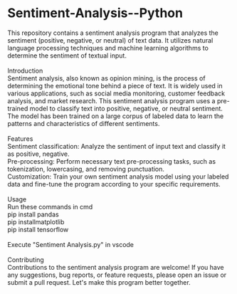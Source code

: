 # Sentiment-Analysis--Python
This repository contains a sentiment analysis program that analyzes the sentiment (positive, negative, or neutral) of text data. It utilizes natural language processing techniques and machine learning algorithms to determine the sentiment of textual input.
<br/><br/>
Introduction <br/>
Sentiment analysis, also known as opinion mining, is the process of determining the emotional tone behind a piece of text. It is widely used in various applications, such as social media monitoring, customer feedback analysis, and market research.
This sentiment analysis program uses a pre-trained model to classify text into positive, negative, or neutral sentiment. The model has been trained on a large corpus of labeled data to learn the patterns and characteristics of different sentiments.
<br/><br/>
Features<br/>
Sentiment classification: Analyze the sentiment of input text and classify it as positive, negative. <br/>
Pre-processing: Perform necessary text pre-processing tasks, such as tokenization, lowercasing, and removing punctuation.<br/>
Customization: Train your own sentiment analysis model using your labeled data and fine-tune the program according to your specific requirements.<br/><br/>
Usage <br/>
Run these commands in cmd<br/>
pip install pandas<br/>
pip installmatplotlib<br/>
pip install tensorflow<br/>
<br/>
Execute "Sentiment Analysis.py" in vscode<br/><br/>
Contributing<br/>
Contributions to the sentiment analysis program are welcome! If you have any suggestions, bug reports, or feature requests, please open an issue or submit a pull request. Let's make this program better together.
